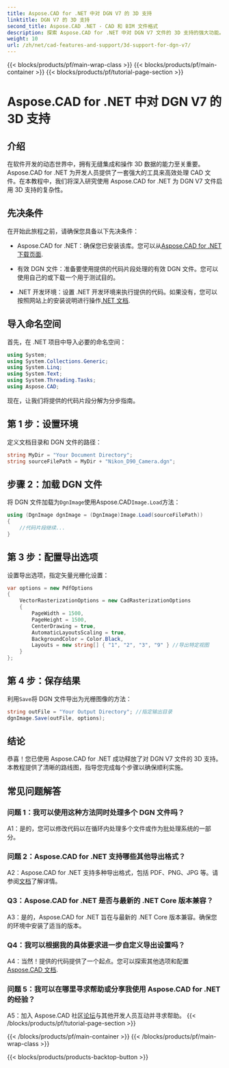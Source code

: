 ```yaml
---
title: Aspose.CAD for .NET 中对 DGN V7 的 3D 支持
linktitle: DGN V7 的 3D 支持
second_title: Aspose.CAD .NET - CAD 和 BIM 文件格式
description: 探索 Aspose.CAD for .NET 中对 DGN V7 文件的 3D 支持的强大功能。按照我们的分步指南轻松集成和操作 CAD 文件。
weight: 10
url: /zh/net/cad-features-and-support/3d-support-for-dgn-v7/
---
```


{{< blocks/products/pf/main-wrap-class >}}
{{< blocks/products/pf/main-container >}}
{{< blocks/products/pf/tutorial-page-section >}}

# Aspose.CAD for .NET 中对 DGN V7 的 3D 支持

## 介绍

在软件开发的动态世界中，拥有无缝集成和操作 3D 数据的能力至关重要。 Aspose.CAD for .NET 为开发人员提供了一套强大的工具来高效处理 CAD 文件。在本教程中，我们将深入研究使用 Aspose.CAD for .NET 为 DGN V7 文件启用 3D 支持的复杂性。

## 先决条件

在开始此旅程之前，请确保您具备以下先决条件：

-  Aspose.CAD for .NET：确保您已安装该库。您可以从[Aspose.CAD for .NET 下载页面](https://releases.aspose.com/cad/net/).

- 有效 DGN 文件：准备要使用提供的代码片段处理的有效 DGN 文件。您可以使用自己的或下载一个用于测试目的。

- .NET 开发环境：设置 .NET 开发环境来执行提供的代码。如果没有，您可以按照网站上的安装说明进行操作[.NET 文档](https://docs.microsoft.com/en-us/dotnet/core/install/).

## 导入命名空间

首先，在 .NET 项目中导入必要的命名空间：

```csharp
using System;
using System.Collections.Generic;
using System.Linq;
using System.Text;
using System.Threading.Tasks;
using Aspose.CAD;
```

现在，让我们将提供的代码片段分解为分步指南。

## 第 1 步：设置环境

定义文档目录和 DGN 文件的路径：

```csharp
string MyDir = "Your Document Directory";
string sourceFilePath = MyDir + "Nikon_D90_Camera.dgn";
```

## 步骤 2：加载 DGN 文件

将 DGN 文件加载为`DgnImage`使用Aspose.CAD`Image.Load`方法：

```csharp
using (DgnImage dgnImage = (DgnImage)Image.Load(sourceFilePath))
{
    //代码片段继续...
}
```

## 第 3 步：配置导出选项

设置导出选项，指定矢量光栅化设置：

```csharp
var options = new PdfOptions
{
    VectorRasterizationOptions = new CadRasterizationOptions
    {
        PageWidth = 1500,
        PageHeight = 1500,
        CenterDrawing = true,
        AutomaticLayoutsScaling = true,
        BackgroundColor = Color.Black,
        Layouts = new string[] { "1", "2", "3", "9" } //导出特定视图
    }
};
```

## 第 4 步：保存结果

利用`Save`将 DGN 文件导出为光栅图像的方法：

```csharp
string outFile = "Your Output Directory"; //指定输出目录
dgnImage.Save(outFile, options);
```

## 结论

恭喜！您已使用 Aspose.CAD for .NET 成功释放了对 DGN V7 文件的 3D 支持。本教程提供了清晰的路线图，指导您完成每个步骤以确保顺利实施。

## 常见问题解答

### 问题 1：我可以使用这种方法同时处理多个 DGN 文件吗？

A1：是的，您可以修改代码以在循环内处理多个文件或作为批处理系统的一部分。

### 问题 2：Aspose.CAD for .NET 支持哪些其他导出格式？

 A2：Aspose.CAD for .NET 支持多种导出格式，包括 PDF、PNG、JPG 等。请参阅[文档](https://reference.aspose.com/cad/net/)了解详情。

### Q3：Aspose.CAD for .NET 是否与最新的 .NET Core 版本兼容？

A3：是的，Aspose.CAD for .NET 旨在与最新的 .NET Core 版本兼容。确保您的环境中安装了适当的版本。

### Q4：我可以根据我的具体要求进一步自定义导出设置吗？

 A4：当然！提供的代码提供了一个起点。您可以探索其他选项和配置[Aspose.CAD 文档](https://reference.aspose.com/cad/net/).

### 问题 5：我可以在哪里寻求帮助或分享我使用 Aspose.CAD for .NET 的经验？

A5：加入 Aspose.CAD 社区[论坛](https://forum.aspose.com/c/cad/19)与其他开发人员互动并寻求帮助。
{{< /blocks/products/pf/tutorial-page-section >}}

{{< /blocks/products/pf/main-container >}}
{{< /blocks/products/pf/main-wrap-class >}}

{{< blocks/products/products-backtop-button >}}
